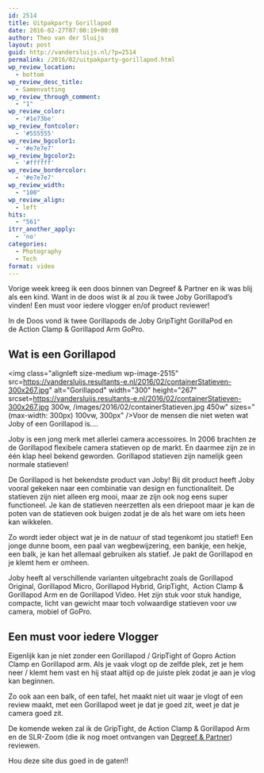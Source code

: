 ```yaml
---
id: 2514
title: Uitpakparty Gorillapod
date: 2016-02-27T07:00:19+00:00
author: Theo van der Sluijs
layout: post
guid: http://vandersluijs.nl/?p=2514
permalink: /2016/02/uitpakparty-gorillapod.html
wp_review_location:
  - bottom
wp_review_desc_title:
  - Samenvatting
wp_review_through_comment:
  - "1"
wp_review_color:
  - '#1e73be'
wp_review_fontcolor:
  - '#555555'
wp_review_bgcolor1:
  - '#e7e7e7'
wp_review_bgcolor2:
  - '#ffffff'
wp_review_bordercolor:
  - '#e7e7e7'
wp_review_width:
  - "100"
wp_review_align:
  - left
hits:
  - "561"
itrr_another_apply:
  - 'no'
categories:
  - Photography
  - Tech
format: video
---
```

Vorige week kreeg ik een doos binnen van Degreef & Partner en ik was blij als een kind. Want in de doos wist ik al zou ik twee Joby Gorillapod&#8217;s vinden! Een must voor iedere vlogger en/of product reviewer!<!--more-->



In de Doos vond ik twee Gorillapods de Joby GripTight GorillaPod en de Action Clamp & Gorillapod Arm GoPro.

## Wat is een Gorillapod

<img class="alignleft size-medium wp-image-2515" src=https://vandersluijs.resultants-e.nl/2016/02/containerStatieven-300x267.jpg" alt="Gorillapod" width="300" height="267" srcset=https://vandersluijs.resultants-e.nl/2016/02/containerStatieven-300x267.jpg 300w, /images/2016/02/containerStatieven.jpg 450w" sizes="(max-width: 300px) 100vw, 300px" />Voor de mensen die niet weten wat Joby of een Gorillapod is&#8230;.

Joby is een jong merk met allerlei camera accessoires. In 2006 brachten ze de Gorillapod flexibele camera statieven op de markt. En daarmee zijn ze in één klap heel bekend geworden. Gorillapod statieven zijn namelijk geen normale statieven!

De Gorillapod is het bekendste product van Joby! Bij dit product heeft Joby vooral gekeken naar een combinatie van design en functionaliteit. De statieven zijn niet alleen erg mooi, maar ze zijn ook nog eens super functioneel. Je kan de statieven neerzetten als een driepoot maar je kan de poten van de statieven ook buigen zodat je de als het ware om iets heen kan wikkelen.

Zo wordt ieder object wat je in de natuur of stad tegenkomt jou statief! Een jonge dunne boom, een paal van wegbewijzering, een bankje, een hekje, een balk, je kan het allemaal gebruiken als statief. Je pakt de Gorillapod en je klemt hem er omheen.

Joby heeft al verschillende varianten uitgebracht zoals de Gorillapod Original, Gorillapod Micro, Gorillapod Hybrid, GripTight,  Action Clamp & Gorillapod Arm en de Gorillapod Video. Het zijn stuk voor stuk handige, compacte, licht van gewicht maar toch volwaardige statieven voor uw camera, mobiel of GoPro.

## Een must voor iedere Vlogger

Eigenlijk kan je niet zonder een Gorillapod / GripTight of Gopro Action Clamp en Gorillapod arm. Als je vaak vlogt op de zelfde plek, zet je hem neer / klemt hem vast en hij staat altijd op de juiste plek zodat je aan je vlog kan beginnen.

Zo ook aan een balk, of een tafel, het maakt niet uit waar je vlogt of een review maakt, met een Gorillapod weet je dat je goed zit, weet je dat je camera goed zit.

De komende weken zal ik de GripTight, de Action Clamp & Gorillapod Arm en de SLR-Zoom (die ik nog moet ontvangen van <a href="http://www.gorillapod.nl/" target="_blank">Degreef & Partner</a>) reviewen.

Hou deze site dus goed in de gaten!!